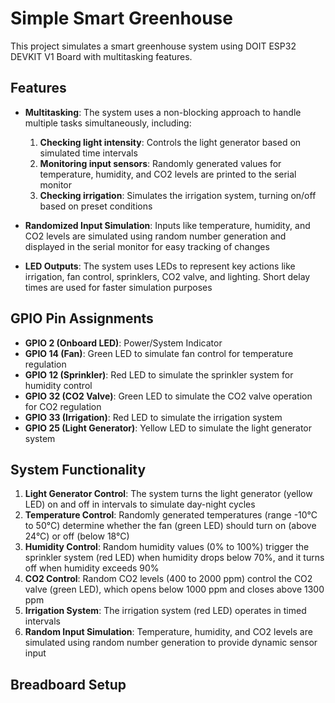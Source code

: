 # Simple Smart Greenhouse

This project simulates a smart greenhouse system using DOIT ESP32 DEVKIT V1 Board with multitasking features.

## Features

- **Multitasking**: The system uses a non-blocking approach to handle multiple tasks simultaneously, including:
  1. **Checking light intensity**: Controls the light generator based on simulated time intervals
  2. **Monitoring input sensors**: Randomly generated values for temperature, humidity, and CO2 levels are printed to the serial monitor
  3. **Checking irrigation**: Simulates the irrigation system, turning on/off based on preset conditions

- **Randomized Input Simulation**: Inputs like temperature, humidity, and CO2 levels are simulated using random number generation and displayed in the serial monitor for easy tracking of changes
  
- **LED Outputs**: The system uses LEDs to represent key actions like irrigation, fan control, sprinklers, CO2 valve, and lighting. Short delay times are used for faster simulation purposes

## GPIO Pin Assignments

- **GPIO 2 (Onboard LED)**: Power/System Indicator
- **GPIO 14 (Fan)**: Green LED to simulate fan control for temperature regulation
- **GPIO 12 (Sprinkler)**: Red LED to simulate the sprinkler system for humidity control
- **GPIO 32 (CO2 Valve)**: Green LED to simulate the CO2 valve operation for CO2 regulation
- **GPIO 33 (Irrigation)**: Red LED to simulate the irrigation system
- **GPIO 25 (Light Generator)**: Yellow LED to simulate the light generator system

## System Functionality

1. **Light Generator Control**: The system turns the light generator (yellow LED) on and off in intervals to simulate day-night cycles
2. **Temperature Control**: Randomly generated temperatures (range -10°C to 50°C) determine whether the fan (green LED) should turn on (above 24°C) or off (below 18°C)
3. **Humidity Control**: Random humidity values (0% to 100%) trigger the sprinkler system (red LED) when humidity drops below 70%, and it turns off when humidity exceeds 90%
4. **CO2 Control**: Random CO2 levels (400 to 2000 ppm) control the CO2 valve (green LED), which opens below 1000 ppm and closes above 1300 ppm
5. **Irrigation System**: The irrigation system (red LED) operates in timed intervals
6. **Random Input Simulation**: Temperature, humidity, and CO2 levels are simulated using random number generation to provide dynamic sensor input

## Breadboard Setup

